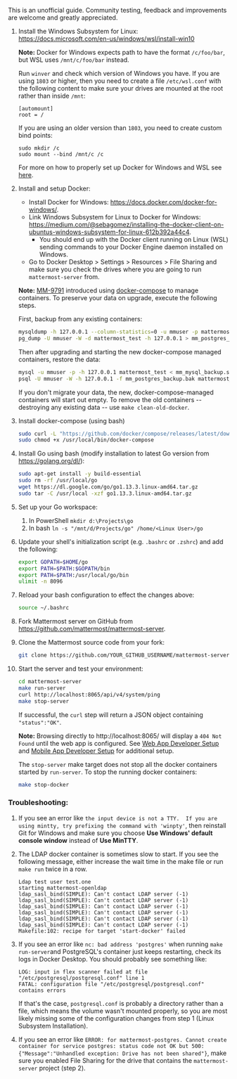 This is an unofficial guide. Community testing, feedback and improvements are welcome and greatly appreciated.

1. Install the Windows Subsystem for Linux: https://docs.microsoft.com/en-us/windows/wsl/install-win10

      **Note:** Docker for Windows expects path to have the format `/c/foo/bar`, but WSL uses `/mnt/c/foo/bar` instead.
      
      Run `winver` and check which version of Windows you have. If you are using `1803` or higher, then you need to create a file `/etc/wsl.conf` with the following content to make sure your drives are mounted at the root rather than inside `/mnt`:
      
       [automount]
       root = /
       
      If you are using an older version than `1803`, you need to create custom bind points:
      
       sudo mkdir /c
       sudo mount --bind /mnt/c /c

      For more on how to properly set up Docker for Windows and WSL see [here](https://web.archive.org/web/20200402131133/https://nickjanetakis.com/blog/setting-up-docker-for-windows-and-wsl-to-work-flawlessly).

2. Install and setup Docker:

    * Install Docker for Windows: https://docs.docker.com/docker-for-windows/.
    * Link Windows Subsystem for Linux to Docker for Windows: https://medium.com/@sebagomez/installing-the-docker-client-on-ubuntus-windows-subsystem-for-linux-612b392a44c4.
        * You should end up with the Docker client running on Linux (WSL) sending commands to your Docker Engine daemon installed on Windows.
    * Go to Docker Desktop > Settings > Resources > File Sharing and make sure you check the drives where you are going to run `mattermost-server` from.

    **Note:** [MM-9791](https://github.com/mattermost/mattermost-server/pull/10872) introduced using [docker-compose](https://docs.docker.com/compose/) to manage containers. To preserve your data on upgrade, execute the following steps.

    First, backup from any existing containers:
    ```sh
    mysqldump -h 127.0.0.1 --column-statistics=0 -u mmuser -p mattermost_test > mm_mysql_backup.sql
    pg_dump -U mmuser -W -d mattermost_test -h 127.0.0.1 > mm_postgres_backup.bak
    ```
    Then after upgrading and starting the new docker-compose managed containers, restore the data:
    ```sh
    mysql -u mmuser -p -h 127.0.0.1 mattermost_test < mm_mysql_backup.sql
    psql -U mmuser -W -h 127.0.0.1 -f mm_postgres_backup.bak mattermost_test
    ```
    If you don't migrate your data, the new, docker-compose-managed containers will start out empty. To remove the old containers -- destroying any existing data -- use `make clean-old-docker`.

3. Install docker-compose (using bash)

    ```sh
    sudo curl -L "https://github.com/docker/compose/releases/latest/download/docker-compose-$(uname -s)-$(uname -m)" -o /usr/local/bin/docker-compose
    sudo chmod +x /usr/local/bin/docker-compose
    ```

3. Install Go using bash (modify installation to latest Go version from https://golang.org/dl/):

    ```sh
    sudo apt-get install -y build-essential
    sudo rm -rf /usr/local/go
    wget https://dl.google.com/go/go1.13.3.linux-amd64.tar.gz
    sudo tar -C /usr/local -xzf go1.13.3.linux-amd64.tar.gz
    ```

5. Set up your Go workspace:
    1. In PowerShell ``mkdir d:\Projects\go``
    2. In bash ``ln -s "/mnt/d/Projects/go" /home/<Linux User>/go``

6. Update your shell's initialization script (e.g. `.bashrc` or `.zshrc`) and add the following:

    ```sh
    export GOPATH=$HOME/go
    export PATH=$PATH:$GOPATH/bin
    export PATH=$PATH:/usr/local/go/bin
    ulimit -n 8096
    ```

7. Reload your bash configuration to effect the changes above:

    ```sh
    source ~/.bashrc
    ```

8. Fork Mattermost server on GitHub from https://github.com/mattermost/mattermost-server.

9. Clone the Mattermost source code from your fork:

    ```sh
    git clone https://github.com/YOUR_GITHUB_USERNAME/mattermost-server.git
    ```

10. Start the server and test your environment:

    ```sh
    cd mattermost-server
    make run-server
    curl http://localhost:8065/api/v4/system/ping
    make stop-server
    ```

    If successful, the `curl` step will return a JSON object containing `"status":"OK"`.

    **Note:** Browsing directly to http://localhost:8065/ will display a `404 Not Found` until the web app is configured. See [Web App Developer Setup](https://developers.mattermost.com/contribute/webapp/developer-setup/) and [Mobile App Developer Setup](https://developers.mattermost.com/contribute/mobile/developer-setup/) for additional setup.

    The `stop-server` make target does not stop all the docker containers started by `run-server`. To stop the running docker containers:

    ```sh
    make stop-docker
    ```

### Troubleshooting:

1. If you see an error like `the input device is not a TTY.  If you are using mintty, try prefixing the command with 'winpty'`, then reinstall Git for Windows and make sure you choose **Use Windows' default console window** instead of **Use MinTTY**.

2. The LDAP docker container is sometimes slow to start. If you see the following message, either increase the wait time in the make file or run `make run` twice in a row.

    ```
    Ldap test user test.one
    starting mattermost-openldap
    ldap_sasl_bind(SIMPLE): Can't contact LDAP server (-1)
    ldap_sasl_bind(SIMPLE): Can't contact LDAP server (-1)
    ldap_sasl_bind(SIMPLE): Can't contact LDAP server (-1)
    ldap_sasl_bind(SIMPLE): Can't contact LDAP server (-1)
    ldap_sasl_bind(SIMPLE): Can't contact LDAP server (-1)
    ldap_sasl_bind(SIMPLE): Can't contact LDAP server (-1)
    Makefile:102: recipe for target 'start-docker' failed
    ```
3. If you see an error like `nc: bad address 'postgres'` when running `make run-server`and PostgreSQL's container just keeps restarting, check its logs in Docker Desktop. You should probably see something like:

    ```
    LOG: input in flex scanner failed at file "/etc/postgresql/postgresql.conf" line 1
    FATAL: configuration file "/etc/postgresql/postgresql.conf" contains errors
    ```
    
    If that's the case, `postgresql.conf` is probably a directory rather than a file, which means the volume wasn't mounted properly, so you are most likely missing some of the configuration changes from step 1 (Linux Subsystem Installation).
    
4. If you see an error like `ERROR: for mattermost-postgres. Cannot create container for service postgres: status code not OK but 500: {"Message":"Unhandled exception: Drive has not been shared"}`, make sure you enabled File Sharing for the drive that contains the `mattermost-server` project (step 2). 
